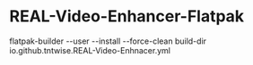 # REAL-Video-Enhancer-Flatpak

flatpak-builder --user --install --force-clean build-dir io.github.tntwise.REAL-Video-Enhnacer.yml
